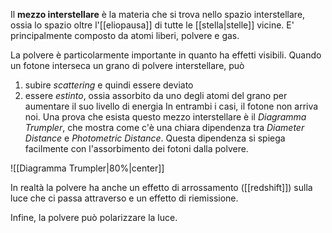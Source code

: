 Il **mezzo interstellare** è la materia che si trova nello spazio interstellare, ossia lo spazio oltre l'[[eliopausa]] di tutte le [[stella|stelle]] vicine. E' principalmente composto da atomi liberi, polvere e gas.

La polvere è particolarmente importante in quanto ha effetti visibili. Quando un fotone interseca un grano di polvere interstellare, può
1. subire *scattering* e quindi essere deviato
2. essere *estinto*, ossia assorbito da uno degli atomi del grano per aumentare il suo livello di energia
In entrambi i casi, il fotone non arriva noi. Una prova che esista questo mezzo interstellare è il *Diagramma Trumpler*, che mostra come c'è una chiara dipendenza tra *Diameter Distance* e *Photometric Distance*. Questa dipendenza si spiega facilmente con l'assorbimento dei fotoni dalla polvere.

![[Diagramma Trumpler|80%|center]]

In realtà la polvere ha anche un effetto di arrossamento ([[redshift]]) sulla luce che ci passa attraverso e un effetto di riemissione.

Infine, la polvere può polarizzare la luce.